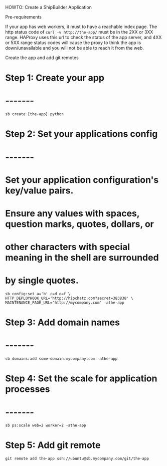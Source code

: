 HOWTO: Create a ShipBuilder Application

Pre-requirements

If your app has web workers, it must to have a reachable index page. The http status code of `curl -v http://the-app/` must be in the 2XX or 3XX range. HAProxy uses this url to check the status of the app server, and 4XX or 5XX range status codes will cause the proxy to think the app is down/unavailable and you will not be able to reach it from the web.

Create the app and add git remotes

# Step 1: Create your app
# -------

    sb create [the-app] python

# Step 2: Set your applications config
# -------
# Set your application configuration's key/value pairs.
# Ensure any values with spaces, question marks, quotes, dollars, or
# other characters with special meaning in the shell are surrounded
# by single quotes.

    sb config:set a='b' c=d e=f \
    HTTP_DEPLOYHOOK_URL='http://hipchatz.com?secret=383838' \
    MAINTENANCE_PAGE_URL='http://mycompany.com' -athe-app

# Step 3: Add domain names
# -------

    sb domains:add some-domain.mycompany.com -athe-app

# Step 4: Set the scale for application processes
# -------

    sb ps:scale web=2 worker=2 -athe-app

# Step 5: Add git remote

    git remote add the-app ssh://ubuntu@sb.mycompany.com/git/the-app

